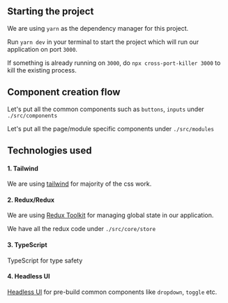 ## Starting the project

We are using `yarn` as the dependency manager for this project.

Run `yarn dev` in your terminal to start the project which will run our application on port `3000`.

If something is already running on `3000`, do `npx cross-port-killer 3000` to kill the existing process.

## Component creation flow

Let's put all the common components such as `buttons`, `inputs` under `./src/components`

Let's put all the page/module specific components under `./src/modules`

## Technologies used

#### 1. Tailwind

We are using [tailwind](https://tailwindcss.com/) for majority of the css work.

#### 2. Redux/Redux

We are using [Redux Toolkit](https://redux-toolkit.js.org/) for managing global state in our application.

We have all the redux code under `./src/core/store`

#### 3. TypeScript

TypeScript for type safety

#### 4. Headless UI

[Headless UI](https://headlessui.com/) for pre-build common components like `dropdown`, `toggle` etc.

